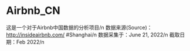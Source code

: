 # Airbnb_CN
这是一个对于Airbnb中国数据的分析项目/n
数据来源(Source)：http://insideairbnb.com/ #Shanghai/n
数据采集于：June 21, 2022/n
截取日期：Feb 2022/n
